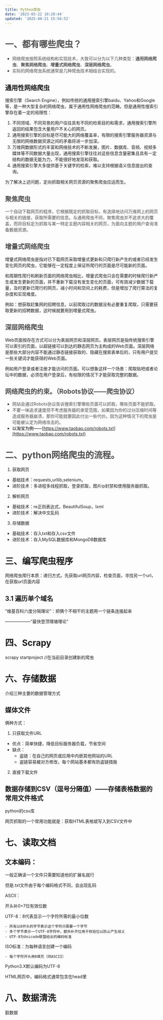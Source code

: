```yaml
---
title: Python爬虫
date: '2023-03-22 10:28:44'
updated: '2025-08-21 15:56:52'
---
```

# <font style="color:rgb(79, 79, 79);">一、都有哪些爬虫？</font>
+ <font style="color:rgb(77, 77, 77);">网络爬虫按照系统结构和实现技术，大致可以分为以下几种类型：</font>**<font style="color:rgb(77, 77, 77);">通用网络爬虫</font>**<font style="color:rgb(77, 77, 77);">、</font>**<font style="color:rgb(77, 77, 77);">聚焦网络爬虫</font>**<font style="color:rgb(77, 77, 77);">、</font>**<font style="color:rgb(77, 77, 77);">增量式网络爬虫</font>**<font style="color:rgb(77, 77, 77);">、</font>**<font style="color:rgb(77, 77, 77);">深层网络爬虫</font>**<font style="color:rgb(77, 77, 77);">。</font>
+ <font style="color:rgb(77, 77, 77);">实际的网络爬虫系统通常是几种爬虫技术相结合实现的。</font>

## 通用性网络爬虫
搜索引擎（Search Engine），例如传统的通用搜索引擎baidu、Yahoo和Google等，是一种大型复杂的网络爬虫，属于通用性网络爬虫的范畴。但是通用性搜索引擎存在着一定的局限性：

1. 不同领域、不同背景的用户往往具有不同的检索目的和需求，通用搜索引擎所返回的结果包含大量用户不关心的网页。
2. 通用搜索引擎的目标是尽可能大的网络覆盖率，有限的搜索引擎服务器资源与无限的网络数据资源之间的矛盾将进一步加深。
3. 万维网数据形式的丰富和网络技术的不断发展，图片、数据库、音频、视频多媒体等不同数据大量出现，通用搜索引擎往往对这些信息含量密集且具有一定结构的数据无能为力，不能很好地发现和获取。
4. 通用搜索引擎大多提供基于关键字的检索，难以支持根据语义信息提出的查询。

为了解决上述问题，定向抓取相关网页资源的聚焦爬虫应运而生。

## <font style="color:rgb(77, 77, 77);">聚焦爬虫</font>
  
<font style="color:rgb(77, 77, 77);">一个自动下载网页的程序，它根据既定的抓取目标，有选择地访问万维网上的网页与相关的链接，获取所需要的信息。与通用爬虫不同，聚焦爬虫并不追求大的覆盖，而将目标定为抓取与某一特定主题内容相关的网页，为面向主题的用户查询准备数据资源。</font>

## <font style="color:rgb(77, 77, 77);">增量式网络爬虫</font>
增量式网络爬虫是指对已下载网页采取增量式更新和只爬行新产生的或者已经发生变化网页的爬虫，它能够在一定程度上保证所爬行的页面是尽可能新的页面。



和周期性爬行和刷新页面的网络爬虫相比，增量式爬虫只会在需要的时候爬行新产生或发生更新的页面，并不重新下载没有发生变化的页面，可有效减少数据下载量，及时更新已爬行的网页，减小时间和空间上的耗费，但是增加了爬行算法的复杂度和实现难度。



例如：想获取赶集网的招聘信息，以前爬取过的数据没有必要重复爬取，只需要获取更新的招聘数据，这时候就要用到增量式爬虫。



## <font style="color:rgb(77, 77, 77);">深层网络爬虫</font>
Web页面按存在方式可以分为表层网页和深层网页。表层网页是指传统搜索引擎可以索引的页面，以超链接可以到达的静态网页为主构成的Web页面。深层网络是那些大部分内容不能通过静态链接获取的、隐藏在搜索表单后的，只有用户提交一些关键词才能获得的Web页面。



例如用户登录或者注册才能访问的页面。可以想象这样一个场景：爬取贴吧或者论坛中的数据，必须在用户登录后，有权限的情况下才能获取完整的数据。

## <font style="color:rgb(79, 79, 79);">网络爬虫的约束。（Robots协议——爬虫协议）</font>
+ <font style="color:rgb(77, 77, 77);">网站会通过Robots协议告诉搜索引擎哪些页面可以抓取，哪些页面不能抓取。</font>
+ <font style="color:rgb(77, 77, 77);">不要一味追求速度但不考虑服务器的承受范围，如果因为你的过分压缩时间等造成服务器崩溃，那你可能就要因此付出一些代价。因为这种情况下的爬虫是可能被认定为网络攻击的。</font>
+ <font style="color:rgb(0, 0, 0);">以淘宝为例——</font>[https://www.taobao.com/robots.txt](https://www.taobao.com/robots.txt)

# <font style="color:rgb(77, 77, 77);">二、</font><font style="color:rgb(79, 79, 79);">python网络爬虫的流程。</font>
1. 获取网页
+ 基础技术：requests,urllib,selenium。
+ 进阶技术：多进程多线程抓取，登录抓取，图片ip封禁和使用服务器抓取。



2. 解析网页
+ 基础技术：re正则表达式，BeautifulSoup，lxml
+ 进阶技术：解决中文乱码



3. 存储数据
+ 基础技术：存入txt和存入csv文件
+ 进阶技术：存入MySQL数据库和MongoDB数据库

# 三、编写爬虫程序
网络爬虫爬行本质：递归方式。先获取url网页内容，检查页面，寻找另一个url，在获取url页面内容

## 3.1 遍历单个域名
“维基百科六度分隔理论”：把俩个不相干的主题用一个链条连接起来

——————“最快登顶理塘理论”



# 四、Scrapy
scrapy startproject  <name>  //在当前目录创建新的爬虫



# 六、存储数据
介绍三种主要的数据管理方式

## 媒体文件
俩种方式：

1. 只获取文件URL
+ 优点：简单快捷，降低目标服务器负载，节省空间
+ 缺点：
    - 盗链：在自己的网页或应用中内嵌其他网站的URL
    - 盗链容易被对方修改，每个网站基本都有防盗链措施
2. 直接下载文件



## 数据存储到CSV（逗号分隔值）——存储表格数据的常用文件格式
python的csv库

网页抓取的一个常用功能就是：获取HTML表格斌写入到CSV文件中

# 七、读取文档
## 文本编码：
一般正确读一个文件只需要知道他的扩展名就行

但是.txt文件由于每个编码格式不同，会出现乱码

ASCII：

开头补0+7位有效位数

UTF-8：8代表显示一个字符所需的最小位数

    - 所有以0开头的字节表示这个字符只需要一个字节
    - 多个字节表示一个UTF-8字符中，额外补齐位用于校验位以防止产生歧义
    - UTF-8为Unicode联盟给出的编码标准

ISO标准：为每种语言创建一个编码

    - 每个字符开头用0填充（同ASCII）



Python3.X默认编码为UTF-8

HTML网页中，编码格式通常包含在head里



# 八、数据清洗
脏数据


